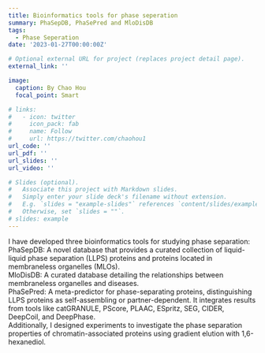 ```yaml
---
title: Bioinformatics tools for phase seperation
summary: PhaSepDB, PhaSePred and MloDisDB
tags:
  - Phase Seperation
date: '2023-01-27T00:00:00Z'

# Optional external URL for project (replaces project detail page).
external_link: ''

image:
  caption: By Chao Hou
  focal_point: Smart

# links:
#   - icon: twitter
#     icon_pack: fab
#     name: Follow
#     url: https://twitter.com/chaohou1
url_code: ''
url_pdf: ''
url_slides: ''
url_video: ''

# Slides (optional).
#   Associate this project with Markdown slides.
#   Simply enter your slide deck's filename without extension.
#   E.g. `slides = "example-slides"` references `content/slides/example-slides.md`.
#   Otherwise, set `slides = ""`.
# slides: example
---
```

I have developed three bioinformatics tools for studying phase separation:
PhaSepDB: A novel database that provides a curated collection of liquid-liquid phase separation (LLPS) proteins and proteins located in membraneless organelles (MLOs).  
MloDisDB: A curated database detailing the relationships between membraneless organelles and diseases.  
PhaSePred: A meta-predictor for phase-separating proteins, distinguishing LLPS proteins as self-assembling or partner-dependent. It integrates results from tools like catGRANULE, PScore, PLAAC, ESpritz, SEG, CIDER, DeepCoil, and DeepPhase.  
Additionally, I designed experiments to investigate the phase separation properties of chromatin-associated proteins using gradient elution with 1,6-hexanediol.  
